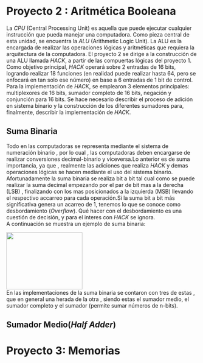 # Proyecto 2 : Aritmética Booleana
La *CPU* (Central Processing Unit) es aquella que puede ejecutar cualquier instrucción que pueda manejar una computadora. Como pieza central de esta unidad, se encuentra la *ALU* (Arithmetic Logic Unit). La ALU es la encargada de realizar las operaciones lógicas y aritméticas que requiera la arquitectura de la computadora.
El proyecto 2 se dirige a la construcción de una ALU llamada *HACK*, a partir de las compuertas lógicas del proyecto 1. Como objetivo principal, *HACK* operará sobre 2 entradas de 16 bits, logrando realizar 18 funciones (en realidad puede realizar hasta 64, pero se enfocará en tan solo ese número) en base a 6 entradas de 1 bit de control.
Para la implementación de *HACK*, se emplearon 3 elementos principales: multiplexores de 16 bits, sumador completo de 16 bits, negación y conjunción para 16 bits. Se hace necesario describir el proceso de adición en sistema binario y la construcción de los diferentes sumadores para, finalmente, describir la implementación de *HACK*.
## Suma Binaria
Todo en las computadoras se representa mediante el sistema de numeración binario , por lo cual , las computadoras deben encargarse de realizar conversiones decimal-binario y viceversa.Lo anterior es de suma importancia, ya que , realmente las adiciones que realiza *HACK* y demas operaciones lógicas se hacen mediante el uso del sistema binario.<br>
Afortunadamente la suma binaria se realiza bit a bit tal cual como se puede realizar la suma decimal empezando por el par de bit mas a la derecha (LSB) , finalizando con los mas posicionados a la izquierda (MSB) llevando el respectivo accarreo para cada operación.Si la suma bit a bit más significativa genera un acarreo de 1, tenemos lo que se conoce como desbordamiento (*Overflow*). Qué hacer con el desbordamiento es una cuestión de decisión, y para el interes con *HACK* se ignora.<br>
A continuación se muestra un ejemplo de suma binaria:<br>

<img src="https://github.com/user-attachments/assets/a674037d-b3e9-49c5-9975-517dd1e9983d" width="200" height="150" text-align="center"/>
<br>
En las implementaciones de la suma binaria se contaron con tres de estas , que en general una herada de la otra , siendo estas el sumador medio, el sumador completo y el sumador (permite sumar números de n-bits).<br>

## Sumador Medio(*Half Adder*)

# Proyecto 3: Memorias